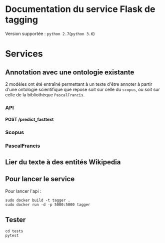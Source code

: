 # Documentation du service Flask de tagging

Version supportée : `python 2.7`(`python 3.6`)

# Services

## Annotation avec une ontologie existante

2 modèles ont été entraîné permettant à un texte d'être annoter à partir d'une ontologie scientifique que repose soit sur celle du `scopus`, ou soit sur celle de la bibliothèque `PascalFrancis`.

### API

#### POST /predict_fasttext

### Scopus

### PascalFrancis

## Lier du texte à des entités Wikipedia

## Pour lancer le service

Pour lancer l'api :
```
sudo docker build -t tagger . 
sudo docker run -d -p 5000:5000 tagger
```

## Tester

```
cd tests
pytest
```